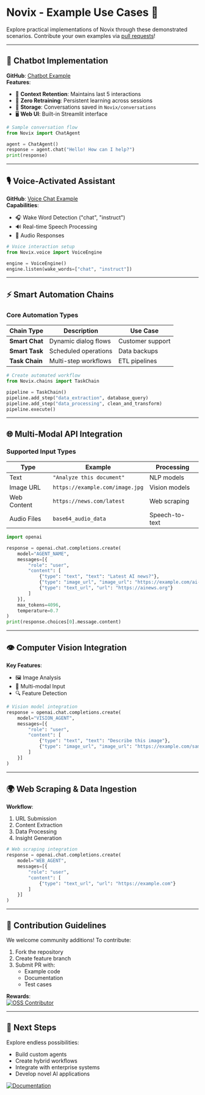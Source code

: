 # Novix - Example Use Cases 🚀

Explore practical implementations of Novix through these demonstrated scenarios. Contribute your own examples via [pull requests](https://github.com/AInovix/Novix/pulls)!

---

## 🤖 Chatbot Implementation

**GitHub**: [Chatbot Example](https://github.com/AInovix/Novix/blob/main/novix/chatbot.py)  
**Features**:
- 🧠 **Context Retention**: Maintains last 5 interactions
- 🔄 **Zero Retraining**: Persistent learning across sessions
- 💾 **Storage**: Conversations saved in `Novix/conversations`
- 🖥️ **Web UI**: Built-in Streamlit interface

```python
# Sample conversation flow
from Novix import ChatAgent

agent = ChatAgent()
response = agent.chat("Hello! How can I help?")
print(response)
```

---

## 🎙️ Voice-Activated Assistant

**GitHub**: [Voice Chat Example](https://github.com/AInovix/Novix-voice)  
**Capabilities**:
- 🎧 Wake Word Detection ("chat", "instruct")
- 🔊 Real-time Speech Processing
- 📢 Audio Responses

```python
# Voice interaction setup
from Novix.voice import VoiceEngine

engine = VoiceEngine()
engine.listen(wake_words=["chat", "instruct"])
```

---

## ⚡ Smart Automation Chains

### Core Automation Types
| Chain Type       | Description                          | Use Case                  |
|------------------|--------------------------------------|---------------------------|
| **Smart Chat**   | Dynamic dialog flows                 | Customer support          |
| **Smart Task**   | Scheduled operations                 | Data backups              |
| **Task Chain**   | Multi-step workflows                 | ETL pipelines             |

```python
# Create automated workflow
from Novix.chains import TaskChain

pipeline = TaskChain()
pipeline.add_step("data_extraction", database_query)
pipeline.add_step("data_processing", clean_and_transform)
pipeline.execute()
```

---

## 🌐 Multi-Modal API Integration

### Supported Input Types
| Type              | Example                              | Processing                |
|-------------------|--------------------------------------|---------------------------|
| Text              | `"Analyze this document"`            | NLP models                |
| Image URL         | `https://example.com/image.jpg`      | Vision models             |
| Web Content       | `https://news.com/latest`            | Web scraping              |
| Audio Files       | `base64_audio_data`                  | Speech-to-text            |

```python
import openai

response = openai.chat.completions.create(
    model="AGENT_NAME",
    messages=[{
        "role": "user",
        "content": [
            {"type": "text", "text": "Latest AI news?"},
            {"type": "image_url", "image_url": "https://example.com/ai-image.jpg"},
            {"type": "text_url", "url": "https://ainews.org"}
        ]
    }],
    max_tokens=4096,
    temperature=0.7
)
print(response.choices[0].message.content)
```

---

## 👁️ Computer Vision Integration

**Key Features**:
- 🖼️ Image Analysis
- 📸 Multi-modal Input
- 🔍 Feature Detection

```python
# Vision model integration
response = openai.chat.completions.create(
    model="VISION_AGENT",
    messages=[{
        "role": "user",
        "content": [
            {"type": "text", "text": "Describe this image"},
            {"type": "image_url", "image_url": "https://example.com/sample.jpg"}
        ]
    }]
)
```

---

## 🌍 Web Scraping & Data Ingestion

**Workflow**:
1. URL Submission
2. Content Extraction
3. Data Processing
4. Insight Generation

```python
# Web scraping integration
response = openai.chat.completions.create(
    model="WEB_AGENT",
    messages=[{
        "role": "user",
        "content": [
            {"type": "text_url", "url": "https://example.com"}
        ]
    }]
)
```

---

## 🤝 Contribution Guidelines

We welcome community additions! To contribute:
1. Fork the repository
2. Create feature branch
3. Submit PR with:
   - Example code
   - Documentation
   - Test cases

**Rewards**:  
[![OSS Contributor](https://img.shields.io/badge/Contributor-OSS-green.svg)](https://opensource.org/licenses)

---

## 🚀 Next Steps

Explore endless possibilities:
- Build custom agents
- Create hybrid workflows
- Integrate with enterprise systems
- Develop novel AI applications

[![Documentation](https://img.shields.io/badge/Docs-Novix-blue)](https://github.com/AInovix/Novix/)
